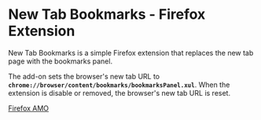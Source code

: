# New Tab Bookmarks - Firefox Extension

New Tab Bookmarks is a simple Firefox extension that replaces the new tab page with the bookmarks panel.

The add-on sets the browser's new tab URL to **`chrome://browser/content/bookmarks/bookmarksPanel.xul`**. When the extension is disable or removed, the browser's new tab URL is reset.

[Firefox AMO](https://addons.mozilla.org/en-US/firefox/addon/new-tab-bookmarks/)

